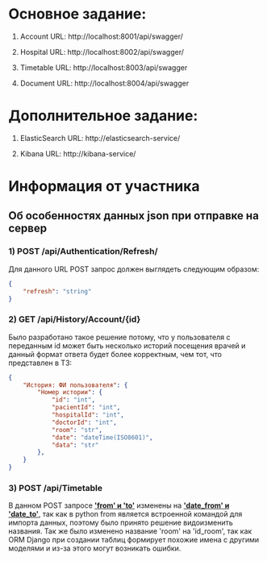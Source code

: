 # Основное задание:

1. Account URL: http://localhost:8001/api/swagger/

2. Hospital URL: http://localhost:8002/api/swagger/

3. Timetable URL: http://localhost:8003/api/swagger

4. Document URL: http://localhost:8004/api/swagger

# Дополнительное задание:

1. ElasticSearch URL: http://elasticsearch-service/

2. Kibana URL: http://kibana-service/

# Информация от участника
## Об особенностях данных json при отправке на сервер

### 1) POST /api/Authentication/Refresh/
Для данного URL POST запрос должен выглядеть следующим образом:
```json 
{
	"refresh": "string"
}
```

### 2) GET /api/History/Account/{id}
Было разработано такое решение потому, что у пользователя с переданным id может быть несколько историй посещения врачей и данный формат ответа будет более корректным, чем тот, что представлен в ТЗ:

```json
{
    "История: ФИ пользователя": {
        "Номер истории": {
            "id": "int",
            "pacientId": "int",
            "hospitalId": "int",
            "doctorId": "int",
            "room": "stг",
            "date": "dateTime(ISO8601)",
            "data": "str"
        },
    }
}
```

### 3) POST /api/Timetable
В данном POST запросе <strong><u>'from' и 'to'</u></strong> изменены на <strong><u>'date_from' и 'date_to'</u></strong>, так как в python from является встроенной командой для импорта данных, поэтому было принято решение видоизменить названия.
Так же было изменено название 'room' на 'id_room', так как ORM Django при создании таблиц формирует похожие имена с другими моделями и из-за этого могут возникать ошибки.